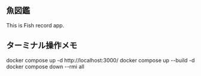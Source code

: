 ## 魚図鑑
This is Fish record app.

## ターミナル操作メモ
docker compose up -d
http://localhost:3000/
docker compose up --build -d
docker compose down --rmi all